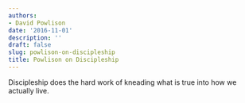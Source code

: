 ```yaml
---
authors:
- David Powlison
date: '2016-11-01'
description: ''
draft: false
slug: powlison-on-discipleship
title: Powlison on Discipleship
---
```

Discipleship does the hard work of kneading what is true into how we actually live.



